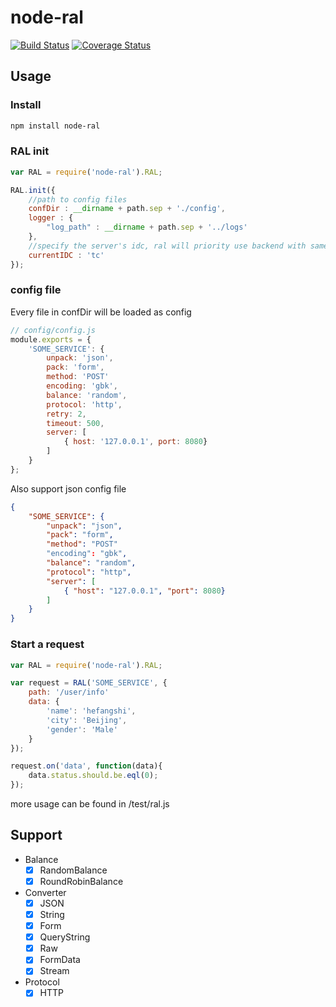 node-ral
===========

[![Build Status](https://travis-ci.org/fex-team/node-ral.svg?branch=master)](https://travis-ci.org/fex-team/node-ral)
[![Coverage Status](https://coveralls.io/repos/fex-team/node-ral/badge.png)](https://coveralls.io/r/fex-team/node-ral)

## Usage

### Install

```bash
npm install node-ral
```

### RAL init

```javascript
var RAL = require('node-ral').RAL;

RAL.init({
    //path to config files
    confDir : __dirname + path.sep + './config',
    logger : {
        "log_path" : __dirname + path.sep + '../logs'
    },
    //specify the server's idc, ral will priority use backend with same idc
    currentIDC : 'tc'
});
```

### config file

Every file in confDir will be loaded as config

```javascript
// config/config.js
module.exports = {
    'SOME_SERVICE': {
        unpack: 'json',
        pack: 'form',
        method: 'POST'
        encoding: 'gbk',
        balance: 'random',
        protocol: 'http',
        retry: 2,
        timeout: 500,
        server: [
            { host: '127.0.0.1', port: 8080}
        ]
    }
};
```

Also support json config file

```json
{
    "SOME_SERVICE": {
        "unpack": "json",
        "pack": "form",
        "method": "POST"
        "encoding": "gbk",
        "balance": "random",
        "protocol": "http",
        "server": [
            { "host": "127.0.0.1", "port": 8080}
        ]
    }
}
```

### Start a request

```javascript
var RAL = require('node-ral').RAL;

var request = RAL('SOME_SERVICE', {
    path: '/user/info'
    data: {
        'name': 'hefangshi',
        'city': 'Beijing',
        'gender': 'Male'
    }
});

request.on('data', function(data){
    data.status.should.be.eql(0);
});
```

more usage can be found in /test/ral.js

## Support

- Balance
    - [X] RandomBalance
    - [X] RoundRobinBalance
- Converter
    - [X] JSON
    - [X] String
    - [X] Form
    - [X] QueryString
    - [X] Raw
    - [X] FormData
    - [X] Stream
- Protocol
    - [X] HTTP